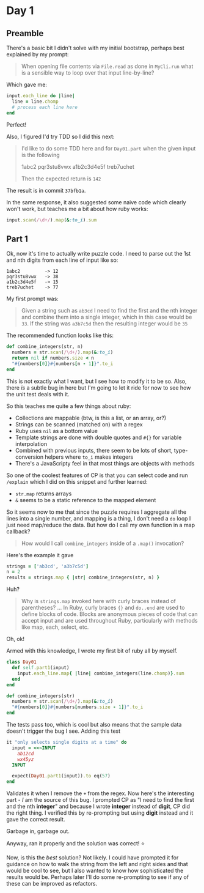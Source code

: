 # Day 1

## Preamble

There's a basic bit I didn't solve with my initial bootstrap, perhaps best explained by my prompt:

> When opening file contents via `File.read` as done in `MyCli.run` what is a sensible way to loop over that input
line-by-line?

Which gave me:

```ruby
input.each_line do |line|
  line = line.chomp
  # process each line here
end
```

Perfect!

Also, I figured I'd try TDD so I did this next:

> I'd like to do some TDD here and for `Day01.part` when the given input is the following
>
> 1abc2
> pqr3stu8vwx
> a1b2c3d4e5f
> treb7uchet
>
> Then the expected return is `142`

The result is in commit `37bfb1a`.

In the same response, it also suggested some naive code which clearly won't work, but teaches me a bit about how ruby
works:

```ruby
input.scan(/\d+/).map(&:to_i).sum
```

## Part 1

Ok, now it's time to actually write puzzle code. I need to parse out the 1st and nth digits from each line of input like
so:

```
1abc2         -> 12
pqr3stu8vwx   -> 38
a1b2c3d4e5f   -> 15
treb7uchet    -> 77
```

My first prompt was:

> Given a string such as `ab3cd` I need to find the first and the nth integer and combine them into a single integer,
> which in this case would be `33`. If the string was `a3b7c5d` then the resulting integer would be `35`

The recommended function looks like this:

```ruby
def combine_integers(str, n)
  numbers = str.scan(/\d+/).map(&:to_i)
  return nil if numbers.size < n
  "#{numbers[0]}#{numbers[n - 1]}".to_i
end
```

This is not exactly what I want, but I see how to modify it to be so. Also, there *is* a subtle bug in here but I'm
going to let it ride for now to see how the unit test deals with it.

So this teaches me quite a few things about ruby:

- Collections are mappable (btw, is this a list, or an array, or?)
- Strings can be scanned (matched on) with a regex
- Ruby uses `nil` as a bottom value
- Template strings are done with double quotes and `#{}` for variable interpolation
- Combined with previous inputs, there seem to be lots of short, type-conversion helpers where `to_i` makes integers
- There's a JavaScripty feel in that most things are objects with methods

So one of the coolest features of CP is that you can select code and run `/explain` which I did on this snippet and
further learned:

- `str.map` returns arrays
- `&` seems to be a static reference to the mapped element

So it seems now to me that since the puzzle requires I aggregate all the lines into a single number, and mapping is a
thing, I don't need a `do` loop I just need map/reduce the data. But how do I call my own function in a map callback?

> How would I call `combine_integers` inside of a `.map()` invocation?

Here's the example it gave

```ruby
strings = ['ab3cd', 'a3b7c5d']
n = 2
results = strings.map { |str| combine_integers(str, n) }
```

Huh?

> Why is `strings.map` invoked here with curly braces instead of parentheses?
> ...
> In Ruby, curly braces `{}` and `do..end` are used to define blocks of code. Blocks are anonymous pieces of code that
> can accept input and are used throughout Ruby, particularly with methods like map, each, select, etc.

Oh, ok!

Armed with this knowledge, I wrote my first bit of ruby all by myself.

```ruby
class Day01
  def self.part1(input)
    input.each_line.map{ |line| combine_integers(line.chomp)}.sum
  end
end

def combine_integers(str)
  numbers = str.scan(/\d+/).map(&:to_i)
  "#{numbers[0]}#{numbers[numbers.size - 1]}".to_i
end
```

The tests pass too, which is cool but also means that the sample data doesn't trigger the bug I see. Adding this test

```ruby
it "only selects single digits at a time" do
  input = <<~INPUT
    ab12cd
    wx45yz
  INPUT

  expect(Day01.part1(input)).to eq(57)
end
```

Validates it when I remove the `+` from the regex. Now here's the interesting part - *I* am the source of this bug. I
prompted CP as "I need to find the first and the nth **integer**" and because I wrote **integer** instead of **digit**, CP did the right thing. I verified this by re-prompting but using **digit** instead and it gave the correct result.

Garbage in, garbage out.

Anyway, ran it properly and the solution was correct! ⭐

Now, is this the *best* solution? Not likely. I could have prompted it for guidance on how to walk the string from the
left and right sides and that would be cool to see, but I also wanted to know how sophisticated the results would be.
Perhaps later I'll do some re-prompting to see if any of these can be improved as refactors.
